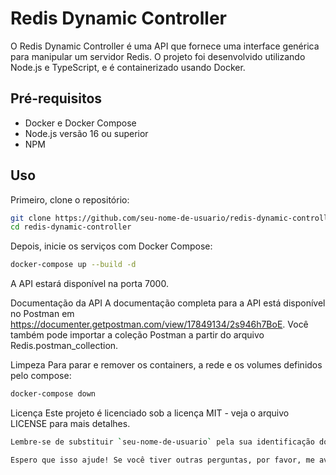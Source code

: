 # Redis Dynamic Controller

O Redis Dynamic Controller é uma API que fornece uma interface genérica para manipular um servidor Redis. O projeto foi desenvolvido utilizando Node.js e TypeScript, e é containerizado usando Docker.

## Pré-requisitos

- Docker e Docker Compose
- Node.js versão 16 ou superior
- NPM

## Uso

Primeiro, clone o repositório:

```bash
git clone https://github.com/seu-nome-de-usuario/redis-dynamic-controller.git
cd redis-dynamic-controller
```

Depois, inicie os serviços com Docker Compose:

```bash
docker-compose up --build -d
```

A API estará disponível na porta 7000.

Documentação da API
A documentação completa para a API está disponível no Postman em https://documenter.getpostman.com/view/17849134/2s946h7BoE. Você também pode importar a coleção Postman a partir do arquivo Redis.postman_collection.

Limpeza
Para parar e remover os containers, a rede e os volumes definidos pelo compose:

```bash
docker-compose down
```

Licença
Este projeto é licenciado sob a licença MIT - veja o arquivo LICENSE para mais detalhes.

```bash
Lembre-se de substituir `seu-nome-de-usuario` pela sua identificação do GitHub. O arquivo `Redis.postman_collection` deve estar no diretório principal do projeto.

Espero que isso ajude! Se você tiver outras perguntas, por favor, me avise!
```